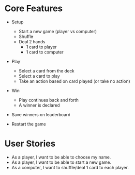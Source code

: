 # Core Features

* Setup 
  * Start a new game (player vs computer)
  * Shuffle
  * Deal 2 hands
  	* 1 card to player
  	* 1 card to computer

* Play
	* Select a card from the deck
	* Select a card to play
	* Take an action based on card played (or take no action)

* Win
	* Play continues back and forth
	* A winner is declared
	
* Save winners on leaderboard
* Restart the game


# User Stories

* As a player, I want to be able to choose my name.
* As a player, I want to be able to start a new game.
* As a computer, I want to shuffle/deal 1 card to each player.
